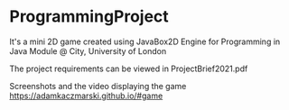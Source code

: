 # ProgrammingProject
It's a mini 2D game created using JavaBox2D Engine for Programming in Java Module @ City, University of London

The project requirements can be viewed in ProjectBrief2021.pdf

Screenshots and the video displaying the game
https://adamkaczmarski.github.io/#game
